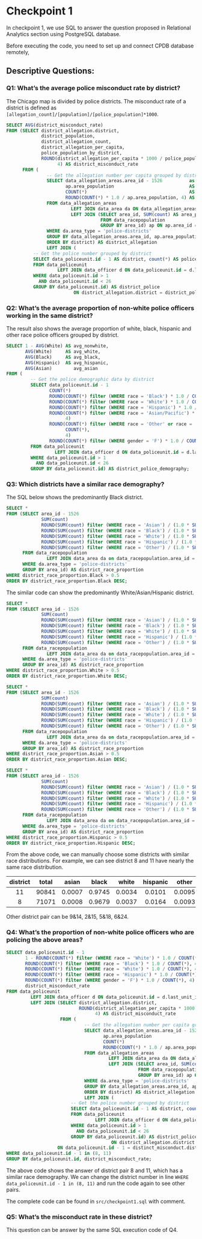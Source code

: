 
# Checkpoint 1

In checkpoint 1, we use SQL to answer the question proposed in Relational Analytics section using PostgreSQL database. 

Before executing the code, you need to set up and connect CPDB database remotely,

## Descriptive Questions: 

### Q1: What’s the average police misconduct rate by district? 

The Chicago map is divided by police districts. The misconduct rate of a district is defined as `[allegation_count]/[population]/[police_population]*1000`.

```sql
SELECT AVG(district_misconduct_rate)
FROM (SELECT district_allegation.district,
             district_population,
             district_allegation_count,
             district_allegation_per_capita,
             police_population_by_district,
             ROUND(district_allegation_per_capita * 1000 / police_population_by_district,
                   4) AS district_misconduct_rate
      FROM (
               -- Get the allegation number per capita grouped by district
               SELECT data_allegation_areas.area_id - 1526          as district,
                      ap.area_population                            AS district_population,
                      COUNT(*)                                      AS district_allegation_count,
                      ROUND(COUNT(*) * 1.0 / ap.area_population, 4) AS district_allegation_per_capita
               FROM data_allegation_areas
                        LEFT JOIN data_area da ON data_allegation_areas.area_id = da.id
                        LEFT JOIN (SELECT area_id, SUM(count) AS area_population
                                   FROM data_racepopulation
                                   GROUP BY area_id) ap ON ap.area_id = da.id
               WHERE da.area_type = 'police-districts'
               GROUP BY data_allegation_areas.area_id, ap.area_population
               ORDER BY district) AS district_allegation
               LEFT JOIN (
          -- Get the police number grouped by district
          SELECT data_policeunit.id - 1 AS district, count(*) AS police_population_by_district
          FROM data_policeunit
                   LEFT JOIN data_officer d ON data_policeunit.id = d.last_unit_id
          WHERE data_policeunit.id > 1
            AND data_policeunit.id < 26
          GROUP BY data_policeunit.id) AS district_police
                         ON district_allegation.district = district_police.district) AS distinct_misconduct;
```

### Q2: What’s the average proportion of non-white police officers working in the same district?
The result also shows the average proportion of white, black, hispanic and other race police officers grouped by district. 
```sql
SELECT 1 - AVG(White) AS avg_nonwhite,
       AVG(White)     AS avg_white,
       AVG(Black)     AS avg_black,
       AVG(Hispanic)  AS avg_hispanic,
       AVG(Asian)        avg_asian
FROM (
         -- Get the police demographic data by district
         SELECT data_policeunit.id - 1                                               AS district,
                COUNT(*)                                                             AS total,
                ROUND(COUNT(*) filter (WHERE race = 'Black') * 1.0 / COUNT(*), 4)    AS Black,
                ROUND(COUNT(*) filter (WHERE race = 'White') * 1.0 / COUNT(*), 4)    AS White,
                ROUND(COUNT(*) filter (WHERE race = 'Hispanic') * 1.0 / COUNT(*), 4) AS Hispanic,
                ROUND(COUNT(*) filter (WHERE race = 'Asian/Pacific') * 1.0 / COUNT(*),
                      4)                                                             AS Asian,
                ROUND(COUNT(*) filter (WHERE race = 'Other' or race = 'Native American/Alaskan Native') * 1.0 /
                      COUNT(*),
                      4)                                                             AS Other,
                ROUND(COUNT(*) filter (WHERE gender = 'F') * 1.0 / COUNT(*), 4)      AS Female
         FROM data_policeunit
                  LEFT JOIN data_officer d ON data_policeunit.id = d.last_unit_id
         WHERE data_policeunit.id > 1
           AND data_policeunit.id < 26
         GROUP BY data_policeunit.id) AS district_police_demography;
```

###    Q3: Which districts have a similar race demography?
The SQL below shows the predominantly Black district.   
```sql
SELECT *
FROM (SELECT area_id - 1526                                                             AS district,
             SUM(count)                                                                 AS total,
             ROUND(SUM(count) filter (WHERE race = 'Asian') / (1.0 * SUM(count)), 4)    AS Asian,
             ROUND(SUM(count) filter (WHERE race = 'Black') / (1.0 * SUM(count)), 4)    AS Black,
             ROUND(SUM(count) filter (WHERE race = 'White') / (1.0 * SUM(count)), 4)    AS White,
             ROUND(SUM(count) filter (WHERE race = 'Hispanic') / (1.0 * SUM(count)), 4) AS Hispanic,
             ROUND(SUM(count) filter (WHERE race = 'Other') / (1.0 * SUM(count)), 4)    AS Other
      FROM data_racepopulation
               LEFT JOIN data_area da on data_racepopulation.area_id = da.id
      WHERE da.area_type = 'police-districts'
      GROUP BY area_id) AS district_race_proportion
WHERE district_race_proportion.Black > 0.5
ORDER BY district_race_proportion.Black DESC;
```

The similar code can show the predominantly White/Asian/Hispanic district.
```sql 
SELECT *
FROM (SELECT area_id - 1526                                                             AS district,
             SUM(count)                                                                 AS total,
             ROUND(SUM(count) filter (WHERE race = 'Asian') / (1.0 * SUM(count)), 4)    AS Asian,
             ROUND(SUM(count) filter (WHERE race = 'Black') / (1.0 * SUM(count)), 4)    AS Black,
             ROUND(SUM(count) filter (WHERE race = 'White') / (1.0 * SUM(count)), 4)    AS White,
             ROUND(SUM(count) filter (WHERE race = 'Hispanic') / (1.0 * SUM(count)), 4) AS Hispanic,
             ROUND(SUM(count) filter (WHERE race = 'Other') / (1.0 * SUM(count)), 4)    AS Other
      FROM data_racepopulation
               LEFT JOIN data_area da on data_racepopulation.area_id = da.id
      WHERE da.area_type = 'police-districts'
      GROUP BY area_id) AS district_race_proportion
WHERE district_race_proportion.White > 0.5
ORDER BY district_race_proportion.White DESC;
```
```sql
SELECT *
FROM (SELECT area_id - 1526                                                             AS district,
             SUM(count)                                                                 AS total,
             ROUND(SUM(count) filter (WHERE race = 'Asian') / (1.0 * SUM(count)), 4)    AS Asian,
             ROUND(SUM(count) filter (WHERE race = 'Black') / (1.0 * SUM(count)), 4)    AS Black,
             ROUND(SUM(count) filter (WHERE race = 'White') / (1.0 * SUM(count)), 4)    AS White,
             ROUND(SUM(count) filter (WHERE race = 'Hispanic') / (1.0 * SUM(count)), 4) AS Hispanic,
             ROUND(SUM(count) filter (WHERE race = 'Other') / (1.0 * SUM(count)), 4)    AS Other
      FROM data_racepopulation
               LEFT JOIN data_area da on data_racepopulation.area_id = da.id
      WHERE da.area_type = 'police-districts'
      GROUP BY area_id) AS district_race_proportion
WHERE district_race_proportion.Asian > 0.5
ORDER BY district_race_proportion.Asian DESC;
```
```sql
SELECT *
FROM (SELECT area_id - 1526                                                             AS district,
             SUM(count)                                                                 AS total,
             ROUND(SUM(count) filter (WHERE race = 'Asian') / (1.0 * SUM(count)), 4)    AS Asian,
             ROUND(SUM(count) filter (WHERE race = 'Black') / (1.0 * SUM(count)), 4)    AS Black,
             ROUND(SUM(count) filter (WHERE race = 'White') / (1.0 * SUM(count)), 4)    AS White,
             ROUND(SUM(count) filter (WHERE race = 'Hispanic') / (1.0 * SUM(count)), 4) AS Hispanic,
             ROUND(SUM(count) filter (WHERE race = 'Other') / (1.0 * SUM(count)), 4)    AS Other
      FROM data_racepopulation
               LEFT JOIN data_area da on data_racepopulation.area_id = da.id
      WHERE da.area_type = 'police-districts'
      GROUP BY area_id) AS district_race_proportion
WHERE district_race_proportion.Hispanic > 0.5
ORDER BY district_race_proportion.Hispanic DESC;
```

From the above code, we can manually choose some districts with similar race distributions. For example, we can see district 8 and 11 have nearly the same race distribution.

district| total | asian| black | white | hispanic | other
:-----:|:-----:|:-----:|:-----:|:-----:|:-----:|:-----:
11|90841|0.0007|0.9745|0.0034|0.0101|0.0095
8|71071|0.0008|0.9679|0.0037|0.0164|0.0093

Other district pair can be 9&14, 2&15, 5&18, 6&24.

###    Q4: What’s the proportion of non-white police officers who are policing the above areas?
```sql
SELECT data_policeunit.id - 1                                                AS district,
       1 - ROUND(COUNT(*) filter (WHERE race = 'White') * 1.0 / COUNT(*), 4) AS non_white,
       ROUND(COUNT(*) filter (WHERE race = 'Black') * 1.0 / COUNT(*), 4)     AS Black,
       ROUND(COUNT(*) filter (WHERE race = 'White') * 1.0 / COUNT(*), 4)     AS White,
       ROUND(COUNT(*) filter (WHERE race = 'Hispanic') * 1.0 / COUNT(*), 4)  AS Hispanic,
       ROUND(COUNT(*) filter (WHERE gender = 'F') * 1.0 / COUNT(*), 4)       AS Female,
       district_misconduct_rate
FROM data_policeunit
         LEFT JOIN data_officer d ON data_policeunit.id = d.last_unit_id
         LEFT JOIN (SELECT district_allegation.district,
                           ROUND(district_allegation_per_capita * 1000 / police_population_by_district,
                                 4) AS district_misconduct_rate
                    FROM (
                             -- Get the allegation number per capita grouped by district
                             SELECT data_allegation_areas.area_id - 1526          as district,
                                    ap.area_population                            AS district_population,
                                    COUNT(*)                                      AS district_allegation_count,
                                    ROUND(COUNT(*) * 1.0 / ap.area_population, 4) AS district_allegation_per_capita
                             FROM data_allegation_areas
                                      LEFT JOIN data_area da ON data_allegation_areas.area_id = da.id
                                      LEFT JOIN (SELECT area_id, SUM(count) AS area_population
                                                 FROM data_racepopulation
                                                 GROUP BY area_id) ap ON ap.area_id = da.id
                             WHERE da.area_type = 'police-districts'
                             GROUP BY data_allegation_areas.area_id, ap.area_population
                             ORDER BY district) AS district_allegation
                             LEFT JOIN (
                        -- Get the police number grouped by district
                        SELECT data_policeunit.id - 1 AS district, count(*) AS police_population_by_district
                        FROM data_policeunit
                                 LEFT JOIN data_officer d ON data_policeunit.id = d.last_unit_id
                        WHERE data_policeunit.id > 1
                          AND data_policeunit.id < 26
                        GROUP BY data_policeunit.id) AS district_police
                                       ON district_allegation.district = district_police.district) AS distinct_misconduct
                   ON data_policeunit.id - 1 = distinct_misconduct.district
WHERE data_policeunit.id - 1 in (8, 11)
GROUP BY data_policeunit.id, district_misconduct_rate;
```

The above code shows the answer of district pair 8 and 11, which has a similar race demography. We can change the district number in line `WHERE data_policeunit.id - 1 in (8, 11)` and run the code again to see other pairs. 

The complete code can be found in `src/checkpoint1.sql` with comment.

###    Q5: What’s the misconduct rate in these district?

This question can be answer by the same SQL execution code of Q4. 


